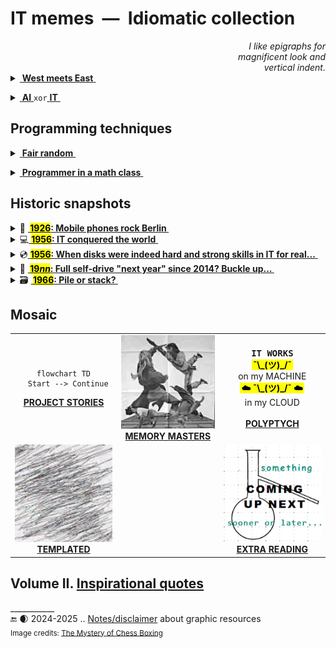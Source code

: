 #  IT memes&nbsp;&nbsp;&mdash;&nbsp;&nbsp;Idiomatic collection

<div dir="rtl"><i>I like epigraphs for<br/>magnificent look and<br>.vertical indent</i></div>

<details><summary><ins>&nbsp;<b>West meets East</b>&nbsp;</ins></summary>
&nbsp;
  
![Mobilis in Mobili](https://img.shields.io/badge/Mobilis-in_Mobili-blue)

[![If to learn is to swim against the current then IT must be a waterfall.](../../../_rsc/_img/memes/ITLearnWaterfall_horiz.png)](../../../software/)

The grains of truth in this wisdom:

* No other knowledge erodes so quickly as the IT tech stack &nbsp;&mdash;&nbsp; languages/scripts, markup, frameworks, and their IDEs, UX styles emerge, submerge, and mutate with the pace of the year.<sup>:violin:</sup>
* In the orthogonal (to time) dimension, a developer can't stick to a favorite syntax and must be fluent in a wide techno spectrum.

&nbsp;&nbsp;&nbsp;&nbsp;&nbsp;&nbsp;<sup>:violin:</sup> <sub>Javascript/HTML, which one learned in 2000, remains only as kernel syntax. 
It went through numerous libs, polyfills, jQuery, and other cool tools and transformed into single-page-application frameworks, which now govern the web dev.</sub>

**Escape?**

> Don't swim against the current. Stay in the river, become the river; and the river is already going to the sea. This is great teaching.\
— _Rajneesh, aka Osho_ (1931-1990)

Translated east-to-west, this means: follow career paths to a sinecure in a big company.

\___________</details>

<details><summary><a name="AIxorIT"></a><ins>&nbsp;<b>AI</b>&nbsp;</ins><code>xor</code><ins>&nbsp;<b>IT</b>&nbsp;</ins></summary>
&nbsp;

![Cheat GPT](https://img.shields.io/badge/Bridge-in_time-blue) ![Cheat GPT](https://img.shields.io/badge/Cheat-GPT-yellow) ![Stochastic Sam](https://img.shields.io/badge/Stochastic-🦜-white) 

[![AI: 1500s vs 2020s](../../../_rsc/_img/memes/AI_medieval_now-spot_the_diff.jpg)](../essays/README+/AI-2020s.md)\
<sub>(Answer: Homunculus shows the middle finger on the left hand.)</sub>

<mark><b>P.S.</b></mark> Honestly, I concocted this collage before coming on "Alchemy and AI", 1965, by [Hubert Dreyfus](../quotes/README+/contributors/README.md#Hubert-Dreyfus). 

\___________</details>

## Programming techniques

<details><summary><ins>&nbsp;<b>Fair random</b>&nbsp;</ins></summary>
&nbsp;
  
![Genius](https://img.shields.io/badge/💡-Genius-blue)

<picture><img alt="Guaranteed random by fair dice roll" src="../../../_rsc/_img/memes/IT-meme.random-number.png" /></picture><br/><br/>

And ... the twist! It was a real random number, while algorithms generate pseudo-random ones.

As the extraordinary [John von&nbsp;Neumann](../quotes/README+/contributors/README.md#John-von-Neumann) stressed:

> Anyone who considers arithmetical methods of producing random digits is, of course, in a state of sin.

\___________</details>

<details><summary><ins>&nbsp;<b>Programmer in a math class</b>&nbsp;</ins></summary>
&nbsp;

![IT meets math](https://img.shields.io/badge/CTRL+F-X-blue) ![IT meets math](https://img.shields.io/badge/IT_meets-math-yellow)

<picture><img alt="Here is X. Calm down Pythagoras" src="../../../_rsc/_img/memes/PythagoreanTheorem_findX.jpg" /></picture><br/><br/>

This is a very justified answer because of the changed requirements to programmers, as discussed a bit in [quotes](../quotes/README+/aside/sour_quotes.md#math)<sup>💬</sup>.

\___________</details>

## Historic snapshots

<details><summary>📱 <b><ins>&nbsp;<mark>1926</mark>: Mobile phones rock Berlin&nbsp;</ins></b></summary>
&nbsp;

<picture><img alt="&nbsp;&nbsp;Berlin, drahtlose Telephonie" src="../../../_rsc/_img/snap/media/1926.Simplicissimus-KarlArnold_drahtloseTelefonie.jpg" 
 title="&nbsp;Colored to highlight the devices (original: black&white)" /></picture>
<div dir="rtl">,<b><i>Berlin Drahtlose Telephonie</i></b> <kbd><b>DE</b>&thinsp;->&thinsp;<b>EN</b></kbd> Berlin wireless telephony<br />
<b><i>Bier Ausable zur Zeit Cafe Friedrich-Behrenstraße .&thinsp;.&thinsp;. gut &mdash; bon &mdash; gemacht &mdash; comme sofort</i></b><br />
<i>a fellow shares the location of cafe</i>] .&thinsp;.&thinsp;. good, <i>bon</i>, agreed, &mdash; be there in a moment] <kbd><b>DE</b>&thinsp;->&thinsp;<b>EN</b></kbd>
</div><br />

The caricature may look sloppy, but its author, Karl Arnold, had astonishingly escaped futuristic cringe: [Simplicissimus](http://www.simplicissimus.info/uploads/tx_lombkswjournaldb/pdf/1/31/31_38.pdf#page=2), 1926 (the Roaring Twenties).

</details>

<details><summary>💻<ins>&nbsp;<b><mark>1956</mark>: IT conquered the world</b>&nbsp;</ins></summary>
&nbsp;

<picture><img alt="&nbsp; Movie poster: IT Conquered the World, 1956. Tagline: EVERT NAN ITS PRISONER ... EVERT WOMAN ITS SLAVE!" src="../../../_rsc/_img/snap/movies/1956.IT_conquered_the_World.jpg" 
     title="Sci-Fi, Horror,&#010;&#013;Sunset Productions (III), 1956,&#010;&#013;Director: Roger Corman" /></picture>

Another striking prediction (note the uncompromising _past tense_) from the year when **IT** were embryonic but just before their boom. The horrific to horrible backend was also the hit.

</details>

<details><summary>💿<ins>&nbsp;<b><mark>1956</mark>: When disks were indeed hard and strong skills in IT for real...</b>&nbsp;</ins></summary>
&nbsp;

<picture><img alt="&nbsp; The year 1956: loading an IBM disk to rent" src="../../../_rsc/_img/photo/hist/IBM350_1956.jpg" /></picture><br/><br/>

</details>

<details><summary>🚗 <b><ins>&nbsp;<mark>19<i>nn</i></mark>: Full self-drive "next year" since 2014? Buckle up...&nbsp;</ins></b></summary>
&nbsp;

<picture><img alt="&nbsp;&nbsp;LIFE Magazine in 1957 predicts both e-cars and FSD" src="../../../_rsc/_img/snap/media/1957.02.25_LIFE_Page8_FSD.jpg" /></picture><br/>

> ELECTRICITY MAY BE THE DRIVER. One day, your car may speed along an electric highway, its speed and steering automatically controlled by electronic devices embedded in the road.\
_LIFE Magazine, 25 Feb 1957, Page&nbsp;8 (Available on Google Books)_

</details>

<details><summary>🗃️ <b><ins>&nbsp;<mark>1966</mark>: Pile or stack?&nbsp;</ins></b></summary>
&nbsp;

<picture><img alt="&nbsp;Pile/stack of punchcards in 1966" src="../../../_rsc/_img/photo/hist/1966.punch_cards-stack.jpg" /></picture><br/>
_(Tell the grandma how much space your source files take ...)_

A store of punched cards for a casual program. I'm proud to have some [little experience](../essays/README+/rec/punchcard.md) of dealing with them.

</details>

## Mosaic

<table><tr align="center"><td>
  
  ```mermaid
flowchart TD
    Start --> Continue
  ```
  
  <a href="README+/prj_cases.md"><b>PROJECT STORIES</b></a>
</td><td>
    <a href="README+/tale-memory_masters.md"><img src="../../../_rsc/_img/_nav/tiles/ChessBox_bw-200px.jpg" alt="&nbsp;&nbsp;Tales from the crypt" /><br />
  <b>MEMORY MASTERS</b></a>
</td><td>
  <samp><b>IT WORKS</b></samp><br />
  <mark>&thinsp;<b>¯\_(ツ)_/¯</b>&thinsp;</mark><br />
  on my MACHINE<br />
  <mark>&thinsp;<b>☁️ ¯\_(ツ)_/¯ ☁️</b>&thinsp;</mark><br />
  in my CLOUD<br />
<br /><a href="README+/polyptych_works.md"><b>POLYPTYCH</b></a>
</td>
                    </tr><tr></tr><tr align="center">
<td>
  <a href="README+/template_memes.md"><img src="../../../_rsc/_img/_nav/tiles/dashed_bw-200px.jpg" alt="&nbsp;&nbsp;Memes from templates" /><br />
  <a href="README+/template_memes.md"><b>TEMPLATED</b></a>
</td>
<td></td>
<td>
  <picture><img src="../../../_rsc/_img/_nav/tiles/_ComingNext_200px.jpg" alt="&nbsp;coming next ..." /></picture><br />
  <a href="README+/extra_read.md"><b>EXTRA READING</b></a>
</td>
</tr></table>

## **Volume&nbsp;II.** [**Inspirational quotes**](../quotes/README+/inspirational.md) 

\___________\
🔚 🌒 2024-2025 .. [Notes/disclaimer](../../../_rsc/README.md) about graphic resources<br />
<sub>Image credits: [The Mystery of Chess Boxing](https://www.imdb.com/title/tt0199813/?ref_=nm_flmg_job_1_cdt_t_13)</sub>
